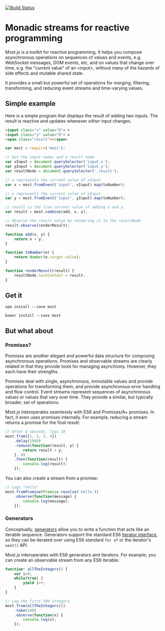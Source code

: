 [![Build Status](https://travis-ci.org/cujojs/most.svg?branch=master)](https://travis-ci.org/cujojs/most)

# Monadic streams for reactive programming

Most.js is a toolkit for reactive programming.  It helps you compose asynchronous operations on sequences of values and events, e.g. WebSocket messages, DOM events, etc, and on values that change over time, e.g. the "current value" of an &lt;input&gt;, without many of the hazards of side effects and mutable shared state.

It provides a small but powerful set of operations for merging, filtering, transforming, and reducing event streams and time-varying values.

## Simple example

Here is a simple program that displays the result of adding two inputs.  The result is reactive and updates whenever *either* input changes.

```html
<input class="x" value="0"> +
<input class="y" value="0"> =
<span class="result"></span>
```

```js
var most = require('most');

// Get the input nodes and a result node
var xInput = document.querySelector('input.x');
var yInput = document.querySelector('input.y');
var resultNode = document.querySelector('.result');

// x represents the current value of xInput
var x = most.fromEvent('input', xInput).map(toNumber);

// x represents the current value of yInput
var y = most.fromEvent('input', yInput).map(toNumber);

// result is the live current value of adding x and y
var result = most.combine(add, x, y);

// Observe the result value by rendering it to the resultNode
result.observe(renderResult);

function add(x, y) {
	return x + y;
}

function toNumber(e) {
	return Number(e.target.value);
}

function renderResult(result) {
	resultNode.textContent = result;
}
```

## Get it

```
npm install --save most
```

```
bower install --save most
```

## But what about

### Promises?

Promises are another elegant and powerful data structure for composing asynchronous operations.  Promises and observable streams are clearly related in that they provide tools for managing asynchrony.  However, they each have their strengths.

Promises deal with single, asynchronous, immutable values and provide operations for transforming them, and provide asynchronous error handling and flow control.  Event streams represent sequences of asynchronous values or values that vary over time.  They provide a similar, but typically broader, set of operations.

Most.js interoperates seamlessly with ES6 and Promises/A+ promises.  In fact, it even uses promises internally.  For example, reducing a stream returns a promise for the final result:

```js
// After 4 seconds, logs 10
most.from([1, 2, 3, 4])
	.delay(1000)
	.reduce(function(result, y) {
		return result + y;
	}, 0)
	.then(function(result) {
		console.log(result);
	});
```

You can also create a stream from a promise:

```js
// Logs "hello"
most.fromPromise(Promise.resolve('hello'))
	.observe(function(message) {
		console.log(message);
	});
```

### Generators

Conceptually, [generators](https://developer.mozilla.org/en-US/docs/Web/JavaScript/Reference/Statements/function*) allow you to write a function that acts like an iterable sequence.  Generators support the standard ES6 [Iterator interface](https://developer.mozilla.org/en-US/docs/Web/JavaScript/Guide/The_Iterator_protocol), so they can be iterated over using ES6 standard `for of` or the iterator's `next()` API.

Most.js interoperates with ES6 generators and iterators.  For example, you can create an observable stream from any ES6 iterable:

```js
function* allTheIntegers() {
	var i=0;
	while(true) {
		yield i++;
	}
}

// Log the first 100 integers
most.from(allTheIntegers())
	.take(100)
	.observe(function(x) {
		console.log(x);
	});
```
